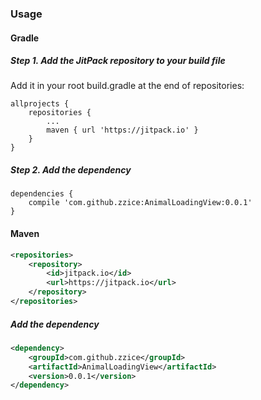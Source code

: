 

### Usage

#### Gradle

##### Step 1.  Add the JitPack repository to your build file

Add it in your root build.gradle at the end of repositories:

```gr
allprojects {
	repositories {
		...
		maven { url 'https://jitpack.io' }
	}
}
```

##### Step 2. Add the dependency

```gr
dependencies {
	compile 'com.github.zzice:AnimalLoadingView:0.0.1'
}

```

#### Maven

```xml
<repositories>
	<repository>
		<id>jitpack.io</id>
		<url>https://jitpack.io</url>
	</repository>
</repositories>
```

##### Add the dependency

```xml
<dependency>
	<groupId>com.github.zzice</groupId>
	<artifactId>AnimalLoadingView</artifactId>
	<version>0.0.1</version>
</dependency>
```




